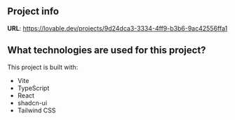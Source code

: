 
## Project info

**URL**: https://lovable.dev/projects/9d24dca3-3334-4ff9-b3b6-9ac42556ffa1

## What technologies are used for this project?

This project is built with:

- Vite
- TypeScript
- React
- shadcn-ui
- Tailwind CSS

